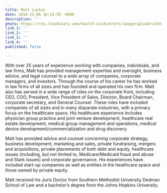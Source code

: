 ```yaml
---
title: Matt Lipton
date: 2018-12-06 16:14:59 -0600
description: ''
photo: https://res.cloudinary.com/health-wildcatters/image/upload/v1544134513/image.png
link_1: ''
link_2: ''
link_3: ''
link_4: ''
published: false

---
```

With over 25 years of experience working with companies, individuals, and law firms, Matt has provided management expertise and oversight, business advice, and legal counsel to a wide array of companies, corporate managers, and investors. Through the course of his career he has worked in law firms of all sizes and has founded and operated his own firm. Matt also has served in a wide range of roles on the corporate front, including CEO, COO, President, Vice President of Sales, Director, Board Chairman, corporate secretary, and General Counsel. These roles have included companies of all sizes and in many disparate industries, with a primary focus on the healthcare space. His healthcare experience includes physician group practice and joint venture development, healthcare real estate development, medical group management and operations, medical device development/commercialization and drug discovery.

Matt has provided advice and counsel concerning corporate strategy, business development, marketing and sales, private fundraising, mergers and acquisitions, private placements of both debt and equity, healthcare issues (including, but not limited to, Medicare/Medicaid fraud and abuse and Stark issues) and corporate governance. His experiences have included start-up companies as well as entities in the healthcare space and those owned by private equity.

Matt received his Juris Doctor from Southern Methodist University Dedman School of Law and a bachelor’s degree from the Johns Hopkins University.